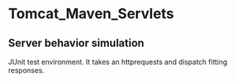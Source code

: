 # Tomcat_Maven_Servlets
## Server behavior simulation

JUnit test environment. It takes an httprequests and dispatch fitting responses.
